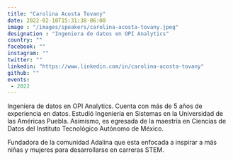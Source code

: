```yaml
---
title: "Carolina Acosta Tovany"
date: 2022-02-10T15:31:38-06:00
image : "/images/speakers/carolina-acosta-tovany.jpeg"
designation : "Ingeniera de datos en OPI Analytics"
country: ""
facebook: ""
instagram: ""
twitter: ""
linkedin: "https://www.linkedin.com/in/carolina-acosta-tovany"
github: ""
events: 
 - 2022
---
```


Ingeniera de datos en OPI Analytics. Cuenta con más de 5 años de experiencia en datos. Estudió Ingeniería en Sistemas en la Universidad de las Américas Puebla. Asimismo, es egresada de la maestría en Ciencias de Datos del Instituto Tecnológico Autónomo de México. 

Fundadora de la comunidad Adalina que esta enfocada a inspirar a más niñas y mujeres para desarrollarse en carreras STEM.